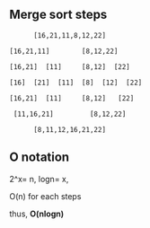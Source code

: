 ## Merge sort steps   
   
          [16,21,11,8,12,22]

    [16,21,11]        [8,12,22]
    
    [16,21]  [11]     [8,12]  [22]
   
    [16]  [21]  [11]  [8]  [12]  [22] 
   
    [16,21]  [11]     [8,12]   [22]
    
     [11,16,21]         [8,12,22]
    
          [8,11,12,16,21,22]
          
## O notation

2^x= n, logn= x, 

O(n) for each steps

thus, **O(nlogn)**